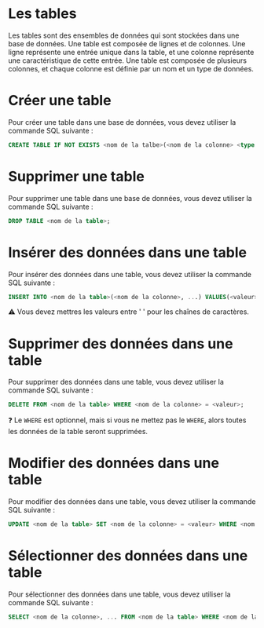 # Les tables

Les tables sont des ensembles de données qui sont stockées dans une base de données. Une table est composée de lignes et de colonnes. Une ligne représente une entrée unique dans la table, et une colonne représente une caractéristique de cette entrée. Une table est composée de plusieurs colonnes, et chaque colonne est définie par un nom et un type de données.

# Créer une table

Pour créer une table dans une base de données, vous devez utiliser la commande SQL suivante :

```sql
CREATE TABLE IF NOT EXISTS <nom de la talbe>(<nom de la colonne> <type de données>, ...);
```

# Supprimer une table

Pour supprimer une table dans une base de données, vous devez utiliser la commande SQL suivante :

```sql
DROP TABLE <nom de la table>;
```

# Insérer des données dans une table

Pour insérer des données dans une table, vous devez utiliser la commande SQL suivante :

```sql
INSERT INTO <nom de la table>(<nom de la colonne>, ...) VALUES(<valeur>, ...);
```
⚠ Vous devez mettres les valeurs entre ' ' pour les chaînes de caractères.

# Supprimer des données dans une table

Pour supprimer des données dans une table, vous devez utiliser la commande SQL suivante :

```sql
DELETE FROM <nom de la table> WHERE <nom de la colonne> = <valeur>;
```

❓ Le ``WHERE`` est optionnel, mais si vous ne mettez pas le ``WHERE``, alors toutes les données de la table seront supprimées.

# Modifier des données dans une table

Pour modifier des données dans une table, vous devez utiliser la commande SQL suivante :

```sql
UPDATE <nom de la table> SET <nom de la colonne> = <valeur> WHERE <nom de la colonne> = <valeur>;
```

# Sélectionner des données dans une table

Pour sélectionner des données dans une table, vous devez utiliser la commande SQL suivante :

```sql
SELECT <nom de la colonne>, ... FROM <nom de la table> WHERE <nom de la colonne> = <valeur>;
```